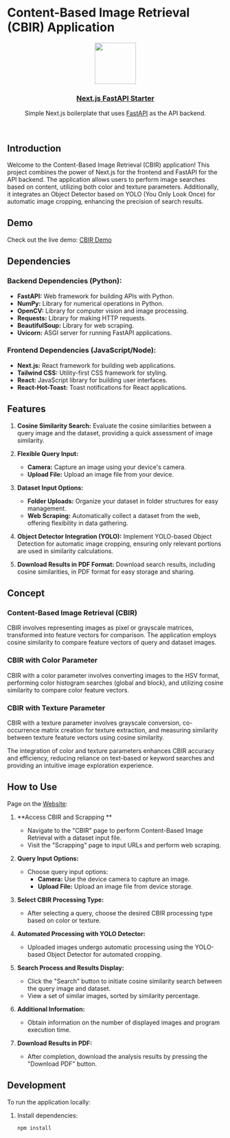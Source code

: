 # Content-Based Image Retrieval (CBIR) Application

<p align="center">
  <a href="https://algeo02-22027.vercel.app">
    <img src="https://res.cloudinary.com/dkyq76c5w/image/upload/v1699860331/cuk-removebg-preview_y357nd.png" height="96">
    <h3 align="center">Next.js FastAPI Starter</h3>
  </a>
</p>

<p align="center">Simple Next.js boilerplate that uses <a href="https://fastapi.tiangolo.com/">FastAPI</a> as the API backend.</p>

<br/>

## Introduction

Welcome to the Content-Based Image Retrieval (CBIR) application! This project combines the power of Next.js for the frontend and FastAPI for the API backend. The application allows users to perform image searches based on content, utilizing both color and texture parameters. Additionally, it integrates an Object Detector based on YOLO (You Only Look Once) for automatic image cropping, enhancing the precision of search results.

## Demo

Check out the live demo: [CBIR Demo](https://algeo02-22027.vercel.app/)

## Dependencies

### Backend Dependencies (Python):

- **FastAPI:** Web framework for building APIs with Python.
- **NumPy:** Library for numerical operations in Python.
- **OpenCV:** Library for computer vision and image processing.
- **Requests:** Library for making HTTP requests.
- **BeautifulSoup:** Library for web scraping.
- **Uvicorn:** ASGI server for running FastAPI applications.

### Frontend Dependencies (JavaScript/Node):

- **Next.js:** React framework for building web applications.
- **Tailwind CSS:** Utility-first CSS framework for styling.
- **React:** JavaScript library for building user interfaces.
- **React-Hot-Toast:** Toast notifications for React applications.

## Features

1. **Cosine Similarity Search:**
   Evaluate the cosine similarities between a query image and the dataset, providing a quick assessment of image similarity.

2. **Flexible Query Input:**

   - **Camera:** Capture an image using your device's camera.
   - **Upload File:** Upload an image file from your device.

3. **Dataset Input Options:**

   - **Folder Uploads:** Organize your dataset in folder structures for easy management.
   - **Web Scraping:** Automatically collect a dataset from the web, offering flexibility in data gathering.

4. **Object Detector Integration (YOLO):**
   Implement YOLO-based Object Detection for automatic image cropping, ensuring only relevant portions are used in similarity calculations.

5. **Download Results in PDF Format:**
   Download search results, including cosine similarities, in PDF format for easy storage and sharing.

## Concept

### Content-Based Image Retrieval (CBIR)

CBIR involves representing images as pixel or grayscale matrices, transformed into feature vectors for comparison. The application employs cosine similarity to compare feature vectors of query and dataset images.

### CBIR with Color Parameter

CBIR with a color parameter involves converting images to the HSV format, performing color histogram searches (global and block), and utilizing cosine similarity to compare color feature vectors.

### CBIR with Texture Parameter

CBIR with a texture parameter involves grayscale conversion, co-occurrence matrix creation for texture extraction, and measuring similarity between texture feature vectors using cosine similarity.

The integration of color and texture parameters enhances CBIR accuracy and efficiency, reducing reliance on text-based or keyword searches and providing an intuitive image exploration experience.

## How to Use

Page on the [Website](https://algeo02-22027.vercel.app/):

1. **Access CBIR and Scrapping **

   - Navigate to the "CBIR" page to perform Content-Based Image Retrieval with a dataset input file.
   - Visit the "Scrapping" page to input URLs and perform web scraping.

2. **Query Input Options:**

   - Choose query input options:
     - **Camera:** Use the device camera to capture an image.
     - **Upload File:** Upload an image file from device storage.

3. **Select CBIR Processing Type:**

   - After selecting a query, choose the desired CBIR processing type based on color or texture.

4. **Automated Processing with YOLO Detector:**

   - Uploaded images undergo automatic processing using the YOLO-based Object Detector for automated cropping.

5. **Search Process and Results Display:**

   - Click the "Search" button to initiate cosine similarity search between the query image and dataset.
   - View a set of similar images, sorted by similarity percentage.

6. **Additional Information:**

   - Obtain information on the number of displayed images and program execution time.

7. **Download Results in PDF:**
   - After completion, download the analysis results by pressing the "Download PDF" button.

## Development

To run the application locally:

1. Install dependencies:
   ```bash
   npm install
   ```
